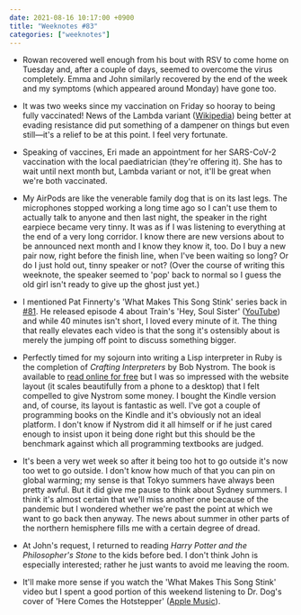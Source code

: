 ```yaml
---
date: 2021-08-16 10:17:00 +0900
title: "Weeknotes #83"
categories: ["weeknotes"]
---
```


- Rowan recovered well enough from his bout with RSV to come home on Tuesday and, after a couple of days, seemed to overcome the virus completely. Emma and John similarly recovered by the end of the week and my symptoms (which appeared around Monday) have gone too.

- It was two weeks since my vaccination on Friday so hooray to being fully vaccinated! News of the Lambda variant ([Wikipedia](https://en.wikipedia.org/wiki/SARS-CoV-2_Lambda_variant)) being better at evading resistance did put something of a dampener on things but even still—it's a relief to be at this point. I feel very fortunate.

- Speaking of vaccines, Eri made an appointment for her SARS-CoV-2 vaccination with the local paediatrician (they're offering it). She has to wait until next month but, Lambda variant or not, it'll be great when we're both vaccinated.

- My AirPods are like the venerable family dog that is on its last legs. The microphones stopped working a long time ago so I can't use them to actually talk to anyone and then last night, the speaker in the right earpiece became very tinny. It was as if I was listening to everything at the end of a very long corridor. I know there are new versions about to be announced next month and I know they know it, too. Do I buy a new pair now, right before the finish line, when I've been waiting so long? Or do I just hold out, tinny speaker or not? (Over the course of writing this weeknote, the speaker seemed to 'pop' back to normal so I guess the old girl isn't ready to give up the ghost just yet.)

- I mentioned Pat Finnerty's 'What Makes This Song Stink' series back in [#81](https://updates.inqk.net/post/1628001780.html). He released episode 4 about Train's 'Hey, Soul Sister' ([YouTube](https://www.youtube.com/watch?v=8JeAfVoA_iE)) and while 40 minutes isn't short, I loved every minute of it. The thing that really elevates each video is that the song it's ostensibly about is merely the jumping off point to discuss something bigger.

- Perfectly timed for my sojourn into writing a Lisp interpreter in Ruby is the completion of _Crafting Interpreters_ by Bob Nystrom. The book is available to [read online for free](https://craftinginterpreters.com) but I was so impressed with the website layout (it scales beautifully from a phone to a desktop) that I felt compelled to give Nystrom some money. I bought the Kindle version and, of course, its layout is fantastic as well. I've got a couple of programming books on the Kindle and it's obviously not an ideal platform. I don't know if Nystrom did it all himself or if he just cared enough to insist upon it being done right but this should be the benchmark against which all programming textbooks are judged.

- It's been a very wet week so after it being too hot to go outside it's now too wet to go outside. I don't know how much of that you can pin on global warming; my sense is that Tokyo summers have always been pretty awful. But it did give me pause to think about Sydney summers. I think it's almost certain that we'll miss another one because of the pandemic but I wondered whether we're past the point at which we want to go back then anyway. The news about summer in other parts of the northern hemisphere fills me with a certain degree of dread.

- At John's request, I returned to reading _Harry Potter and the Philosopher's Stone_ to the kids before bed. I don't think John is especially interested; rather he just wants to avoid me leaving the room.

- It'll make more sense if you watch the 'What Makes This Song Stink' video but I spent a good portion of this weekend listening to Dr. Dog's cover of 'Here Comes the Hotstepper' ([Apple Music](https://music.apple.com/us/album/here-comes-the-hotstepper-single/1580899631)).
